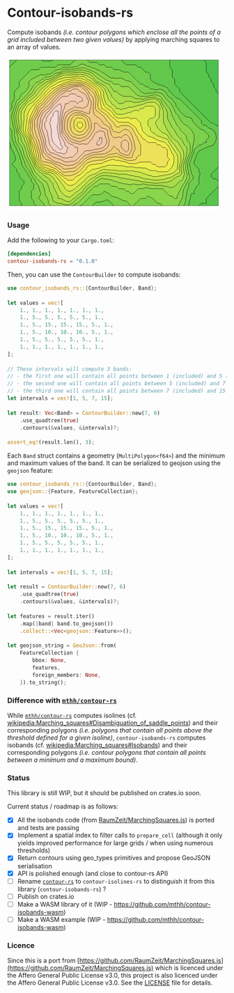 # Contour-isobands-rs

Compute isobands *(i.e. contour polygons which enclose all the points of a grid included
between two given values)* by applying marching squares to an array of values.

![](illustration.png)

### Usage

Add the following to your `Cargo.toml`:

```toml
[dependencies]
contour-isobands-rs = "0.1.0"
```

Then, you can use the `ContourBuilder` to compute isobands:

```rust
use contour_isobands_rs::{ContourBuilder, Band};

let values = vec![
    1., 1., 1., 1., 1., 1., 1.,
    1., 5., 5., 5., 5., 5., 1.,
    1., 5., 15., 15., 15., 5., 1.,
    1., 5., 10., 10., 10., 5., 1.,
    1., 5., 5., 5., 5., 5., 1.,
    1., 1., 1., 1., 1., 1., 1.,
];

// These intervals will compute 3 bands:
// - the first one will contain all points between 1 (included) and 5 (excluded)
// - the second one will contain all points between 5 (included) and 7 (excluded)
// - the third one will contain all points between 7 (included) and 15 (included)
let intervals = vec![1, 5, 7, 15];

let result: Vec<Band> = ContourBuilder::new(7, 6)
    .use_quadtree(true)
    .contours(&values, &intervals)?;

assert_eq!(result.len(), 3);
```

Each `Band` struct contains a geometry (`MultiPolygon<f64>`) and the minimum and maximum values of the band.
It can be serialized to geojson using the `geojson` feature:

```rust
use contour_isobands_rs::{ContourBuilder, Band};
use geojson::{Feature, FeatureCollection};

let values = vec![
    1., 1., 1., 1., 1., 1., 1.,
    1., 5., 5., 5., 5., 5., 1.,
    1., 5., 15., 15., 15., 5., 1.,
    1., 5., 10., 10., 10., 5., 1.,
    1., 5., 5., 5., 5., 5., 1.,
    1., 1., 1., 1., 1., 1., 1.,
];

let intervals = vec![1, 5, 7, 15];

let result = ContourBuilder::new(7, 6)
    .use_quadtree(true)
    .contours(&values, &intervals)?;
    
let features = result.iter()
    .map(|band| band.to_geojson())
    .collect::<Vec<geojson::Feature>>();

let geojson_string = GeoJson::from(
    FeatureCollection {
        bbox: None,
        features,
        foreign_members: None,
    }).to_string();
```

### Difference with [`mthh/contour-rs`](https://github.com/mthh/contour-rs)

While [`mthh/contour-rs`](https://github.com/mthh/contour-rs) computes isolines
(cf. [wikipedia:Marching_squares#Disambiguation_of_saddle_points](https://en.wikipedia.org/wiki/Marching_squares#Disambiguation_of_saddle_points)) and
their corresponding polygons *(i.e. polygons that contain all points above the threshold defined for a given isoline)*,
`contour-isobands-rs` computes isobands (cf. [wikipedia:Marching_squares#Isobands](https://en.wikipedia.org/wiki/Marching_squares#Isobands)) and their
corresponding polygons *(i.e. contour polygons that contain all points between a minimum and a maximum bound)*.


### Status

This library is still WIP, but it should be published on crates.io soon.

Current status / roadmap is as follows:

- [x] All the isobands code (from [RaumZeit/MarchingSquares.js](https://github.com/RaumZeit/MarchingSquares.js)) is ported and tests are passing
- [x] Implement a spatial index to filter calls to `prepare_cell` (although it only yields improved performance for large grids / when using numerous thresholds)
- [x] Return contours using geo_types primitives and propose GeoJSON serialisation
- [x] API is polished enough (and close to contour-rs API)
- [ ] Rename [`contour-rs`](https://github.com/mthh/contour-rs)  to `contour-isolines-rs` to distinguish it from this library (`contour-isobands-rs`) ?
- [ ] Publish on crates.io
- [ ] Make a WASM library of it (WIP - https://github.com/mthh/contour-isobands-wasm)
- [ ] Make a WASM example (WIP - https://github.com/mthh/contour-isobands-wasm)

### Licence

Since this is a port from [https://github.com/RaumZeit/MarchingSquares.js](https://github.com/RaumZeit/MarchingSquares.js) which is licenced under the Affero General Public License v3.0, this project is also licenced under the Affero General Public License v3.0.
See the [LICENSE](LICENSE) file for details.